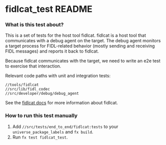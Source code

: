 # fidlcat_test README

### What is this test about?

This is a set of tests for the host tool fidlcat.  fidlcat is a host
tool that communicates with a debug agent on the target.  The debug
agent monitors a target process for FIDL-related behavior (mostly
sending and receiving FIDL messages) and reports it back to fidlcat.

Because fidlcat communicates with the target, we need to write an e2e
test to exercise that interaction.

Relevant code paths with unit and integration tests:

```
//tools/fidlcat
//src/lib/fidl_codec
//src/developer/debug/debug_agent
```

See the [fidlcat
docs](https://fuchsia.dev/fuchsia-src/development/monitor/fidlcat) for
more information about fidlcat.

### How to run this test manually

1. Add `//src/tests/end_to_end/fidlcat:tests` to your `universe_package_labels` and `fx build`.
2. Run `fx test fidlcat_test`.
